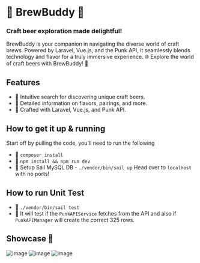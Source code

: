 # 🍻 BrewBuddy 🍻
### Craft beer exploration made delightful! 
BrewBuddy is your companion in navigating the diverse world of craft brews. Powered by Laravel, Vue.js, and the Punk API, it seamlessly blends technology and flavor for a truly immersive experience.
🌐 Explore the world of craft beers with BrewBuddy! 🍺

## Features
- 🍺 Intuitive search for discovering unique craft beers.
- 🍺 Detailed information on flavors, pairings, and more.
- 🍺 Crafted with Laravel, Vue.js, and Punk API.

## How to get it up & running
Start off by pulling the code, you'll need to run the following
- 🍺 `composer install`
- 🍺 `npm install && npm run dev`
- 🍺 Setup Sail MySQL DB - `./vendor/bin/sail up`
Head over to `localhost` with no ports!

## How to run Unit Test
- 🍺 `./vendor/bin/sail test`
- 🍺 It will test if the `PunkAPIService` fetches from the API and also if `PunkAPIManager` will create the correct 325 rows.

## Showcase 🍻
![image](https://github.com/bobbyallen1099/BrewBuddy/assets/38939673/6bb40ec3-5326-49fd-8193-60ff7f1e49ab)
![image](https://github.com/bobbyallen1099/BrewBuddy/assets/38939673/776d4f6d-8648-48e6-b9b2-d96bc9287f3d)
![image](https://github.com/bobbyallen1099/BrewBuddy/assets/38939673/399c5a77-4e22-456e-868e-5d5ff447e6fb)

